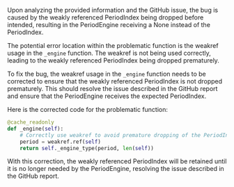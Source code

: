 Upon analyzing the provided information and the GitHub issue, the bug is caused by the weakly referenced PeriodIndex being dropped before intended, resulting in the PeriodEngine receiving a None instead of the PeriodIndex.

The potential error location within the problematic function is the weakref usage in the `_engine` function. The weakref is not being used correctly, leading to the weakly referenced PeriodIndex being dropped prematurely.

To fix the bug, the weakref usage in the `_engine` function needs to be corrected to ensure that the weakly referenced PeriodIndex is not dropped prematurely. This should resolve the issue described in the GitHub report and ensure that the PeriodEngine receives the expected PeriodIndex.

Here is the corrected code for the problematic function:

```python
@cache_readonly
def _engine(self):
    # Correctly use weakref to avoid premature dropping of the PeriodIndex
    period = weakref.ref(self)
    return self._engine_type(period, len(self))
```

With this correction, the weakly referenced PeriodIndex will be retained until it is no longer needed by the PeriodEngine, resolving the issue described in the GitHub report.